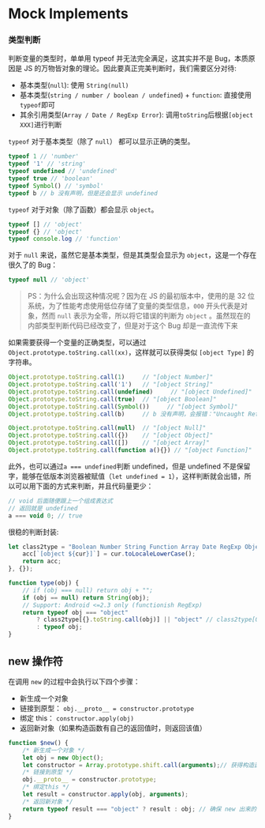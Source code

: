 # Mock Implements

### 类型判断

判断变量的类型时，单单用 typeof 并无法完全满足，这其实并不是 Bug，本质原因是 JS 的万物皆对象的理论。因此要真正完美判断时，我们需要区分对待:

- 基本类型(`null`): 使用 `String(null)`
- 基本类型(`string / number / boolean / undefined`) + `function`: 直接使用 `typeof`即可
- 其余引用类型(`Array / Date / RegExp Error`): 调用`toString`后根据`[object XXX]`进行判断

`typeof` 对于基本类型（除了 `null`） 都可以显示正确的类型。

```js
typeof 1 // 'number'
typeof '1' // 'string'
typeof undefined // 'undefined'
typeof true // 'boolean'
typeof Symbol() // 'symbol'
typeof b // b 没有声明，但是还会显示 undefined
```

`typeof` 对于对象（除了函数）都会显示 `object`。

```js
typeof [] // 'object'
typeof {} // 'object'
typeof console.log // 'function'
```

对于 `null` 来说，虽然它是基本类型，但是其类型会显示为 `object`，这是一个存在很久了的 Bug：

```js
typeof null // 'object'
```

> PS：为什么会出现这种情况呢？因为在 JS 的最初版本中，使用的是 32 位系统，为了性能考虑使用低位存储了变量的类型信息，`000` 开头代表是对象，然而 `null` 表示为全零，所以将它错误的判断为 `object` 。虽然现在的内部类型判断代码已经改变了，但是对于这个 Bug 却是一直流传下来

如果需要获得一个变量的正确类型，可以通过 `Object.prototype.toString.call(xx)`，这样就可以获得类似 `[object Type]` 的字符串。

```js
Object.prototype.toString.call(1)     // "[object Number]"
Object.prototype.toString.call('1')   // "[object String]"
Object.prototype.toString.call(undefined)     // "[object Undefined]"
Object.prototype.toString.call(true)  // "[object Boolean]"
Object.prototype.toString.call(Symbol())     // "[object Symbol]"
Object.prototype.toString.call(b)     // b 没有声明，会报错："Uncaught ReferenceError: b is not defined"

Object.prototype.toString.call(null)  // "[object Null]"
Object.prototype.toString.call({})    // "[object Object]"
Object.prototype.toString.call([])    // "[object Array]"
Object.prototype.toString.call(function a(){}) // "[object Function]"
```

此外，也可以通过`a === undefined`判断 undefined，但是 undefined 不是保留字，能够在低版本浏览器被赋值（`let undefined = 1`），这样判断就会出错，所以可以用下面的方式来判断，并且代码量更少：

```js
// void 后面随便跟上一个组成表达式
// 返回就是 undefined
a === void 0; // true
```

很稳的判断封装:

```js
let class2type = "Boolean Number String Function Array Date RegExp Object Error".split(" ").reduce((acc, cur) => {
    acc[`[object ${cur}]`] = cur.toLocaleLowerCase();
    return acc;
}, {});

function type(obj) {
    // if (obj === null) return obj + "";
    if (obj == null) return String(obj);
    // Support: Android <=2.3 only (functionish RegExp)
    return typeof obj === "object"
        ? class2type[{}.toString.call(obj)] || "object" // class2type[Object.prototype.toString.call(obj)] || "object"
        : typeof obj;
}
```



## new 操作符

在调用 `new` 的过程中会执行以下四个步骤：

- 新生成一个对象
- 链接到原型： `obj.__proto__ = constructor.prototype`
- 绑定 this： `constructor.apply(obj)`
- 返回新对象（如果构造函数有自己的返回值时，则返回该值）

```js
function $new() {
    /* 新生成一个对象 */
    let obj = new Object();
    let constructor = Array.prototype.shift.call(arguments);// 获得构造函数
    /* 链接到原型 */
    obj.__proto__ = constructor.prototype;
    /* 绑定this */
    let result = constructor.apply(obj, arguments);
    /* 返回新对象 */
    return typeof result === "object" ? result : obj; // 确保 new 出来的是个对象
}
```

